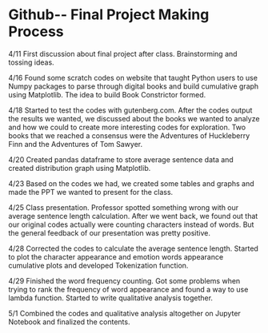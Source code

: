 **Github-- 
Final Project Making Process**
=====

4/11 First discussion about final project after class. Brainstorming and tossing ideas.

4/16 Found some scratch codes on website that taught Python users to use Numpy packages to parse 
through digital books and build cumulative graph using Matplotlib. The idea to build 
Book Constrictor formed.

4/18 Started to test the codes with gutenberg.com. After the codes output the results 
we wanted, we discussed about the books we wanted to analyze and how we could to create 
more interesting codes for exploration. Two books that we reached a consensus were the 
Adventures of Huckleberry Finn and the Adventures of Tom Sawyer. 

4/20 Created pandas dataframe to store average sentence data and created distribution 
graph using Matplotlib. 

4/23 Based on the codes we had, we created some tables and graphs and made the PPT we 
wanted to present for the class. 

4/25 Class presentation. Professor spotted something wrong with our average sentence 
length calculation. After we went back, we found out that our original codes actually 
were counting characters instead of words. But the general feedback of our presentation 
was pretty positive. 

4/28 Corrected the codes to calculate the average sentence length. 
Started to plot the character appearance and emotion words appearance cumulative plots 
and developed Tokenization function.

4/29 Finished the word frequency counting. Got some problems when trying to rank the frequency 
of word appearance and found a way to use lambda function. Started to write qualitative 
analysis together. 

5/1 Combined the codes and qualitative analysis altogether on Jupyter Notebook and 
finalized the contents. 




